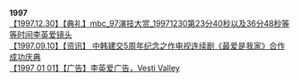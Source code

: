 **1997**           
[【1997.12.30】【典礼】mbc_97演技大赏_19971230第23分40秒以及36分48秒等等时间李英爱镜头](https://weibo.com/6493535909/InlQIqkLn)        
[【1997.09.10】【资讯】 中韩建交5周年纪念之作电视连续剧《最爱是我家》合作成功庆典](https://weibo.com/6493535909/IASDI86S2)       
[【1997 01 01】【广告】李英爱广告，Vesti Valley](https://weibo.com/6493535909/HuKJth3zU)             
